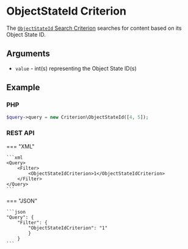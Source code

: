 # ObjectStateId Criterion

The [`ObjectStateId` Search Criterion](https://github.com/ibexa/core/blob/main/src/contracts/Repository/Values/Content/Query/Criterion/ObjectStateId.php)
searches for content based on its Object State ID.

## Arguments

- `value` - int(s) representing the Object State ID(s)

## Example

### PHP

``` php
$query->query = new Criterion\ObjectStateId([4, 5]);
```

### REST API

=== "XML"

    ```xml
    <Query>
        <Filter>
            <ObjectStateIdCriterion>1</ObjectStateIdCriterion>
        </Filter>
    </Query>
    ```

=== "JSON"

    ```json
    "Query": {
        "Filter": {
            "ObjectStateIdCriterion": "1"
            }
        }
    ```